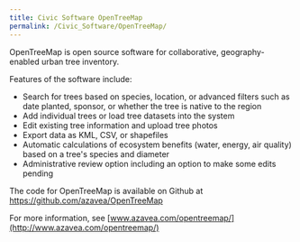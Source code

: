 ```yaml
---
title: Civic Software OpenTreeMap
permalink: /Civic_Software/OpenTreeMap/
---
```


OpenTreeMap is open source software for collaborative, geography-enabled urban tree inventory.

Features of the software include:

-   Search for trees based on species, location, or advanced filters such as date planted, sponsor, or whether the tree is native to the region
-   Add individual trees or load tree datasets into the system
-   Edit existing tree information and upload tree photos
-   Export data as KML, CSV, or shapefiles
-   Automatic calculations of ecosystem benefits (water, energy, air quality) based on a tree's species and diameter
-   Administrative review option including an option to make some edits pending

The code for OpenTreeMap is available on Github at <https://github.com/azavea/OpenTreeMap>

For more information, see [www.azavea.com/opentreemap/](http://www.azavea.com/opentreemap/)
